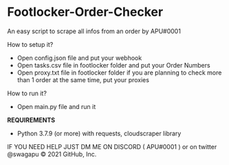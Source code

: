 # Footlocker-Order-Checker
An easy script to scrape all infos from an order by APU#0001

How to setup it? 

- Open config.json file and put your webhook
- Open tasks.csv file in footlocker folder and put your Order Numbers
- Open proxy.txt file in footlocker folder if you are planning to check more than 1 order at the same time, put your proxies


How to run it?

- Open main.py file and run it




**REQUIREMENTS**

- Python 3.7.9 (or more) with requests, cloudscraper library 




IF YOU NEED HELP JUST DM ME ON DISCORD ( APU#0001 ) or on twitter @swagapu
© 2021 GitHub, Inc.
